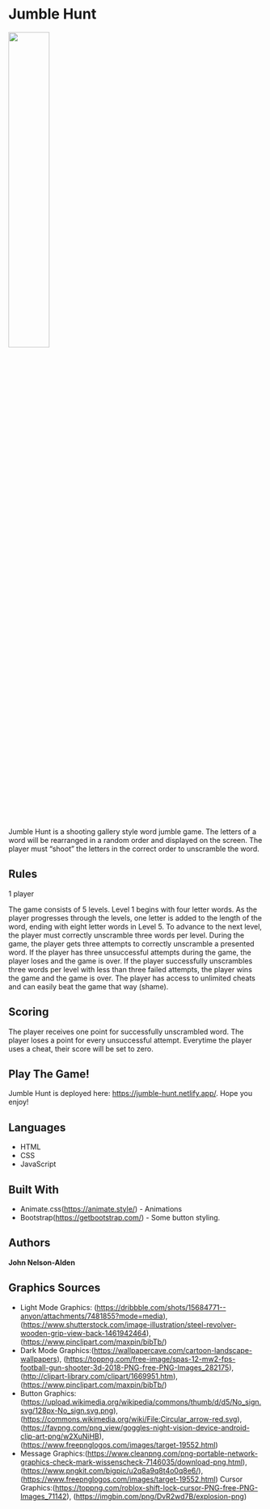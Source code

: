 # Jumble Hunt

<img src="../images/green-check.png" width=40% height=auto>

Jumble Hunt is a shooting gallery style word jumble game. The letters of a word will be rearranged in a random order and displayed on the screen. The player must “shoot” the letters in the correct order to unscramble the word.

## Rules
1 player

The game consists of 5 levels. Level 1 begins with four letter words. As the player progresses through the levels, one letter is added to the length of the word, ending with eight letter words in Level 5. To advance to the next level, the player must correctly unscramble three words per level. During the game, the player gets three attempts to correctly unscramble a presented word. If the player has three unsuccessful attempts during the game, the player loses and the game is over. If the player successfully unscrambles three words per level with less than three failed attempts, the player wins the game and the game is over. The player has access to unlimited cheats and can easily beat the game that way (shame).

## Scoring
The player receives one point for successfully unscrambled word. The player loses a point for every unsuccessful attempt. Everytime the player uses a cheat, their score will be set to zero.  

## Play The Game!

Jumble Hunt is deployed here: https://jumble-hunt.netlify.app/.
Hope you enjoy!

## Languages

* HTML
* CSS
* JavaScript

## Built With

* Animate.css(https://animate.style/) - Animations
* Bootstrap(https://getbootstrap.com/) - Some button styling.

## Authors

**John Nelson-Alden** 

## Graphics Sources

* Light Mode Graphics: (https://dribbble.com/shots/15684771--anyon/attachments/7481855?mode=media), (https://www.shutterstock.com/image-illustration/steel-revolver-wooden-grip-view-back-1461942464), (https://www.pinclipart.com/maxpin/bibTb/)
* Dark Mode Graphics:(https://wallpapercave.com/cartoon-landscape-wallpapers), (https://toppng.com/free-image/spas-12-mw2-fps-football-gun-shooter-3d-2018-PNG-free-PNG-Images_282175), (http://clipart-library.com/clipart/1669951.htm), (https://www.pinclipart.com/maxpin/bibTb/)
* Button Graphics:(https://upload.wikimedia.org/wikipedia/commons/thumb/d/d5/No_sign.svg/128px-No_sign.svg.png), (https://commons.wikimedia.org/wiki/File:Circular_arrow-red.svg), (https://favpng.com/png_view/goggles-night-vision-device-android-clip-art-png/w2XuNiHB), (https://www.freepnglogos.com/images/target-19552.html)
* Message Graphics:(https://www.cleanpng.com/png-portable-network-graphics-check-mark-wissenscheck-7146035/download-png.html), (https://www.pngkit.com/bigpic/u2q8a9q8t4o0q8e6/), (https://www.freepnglogos.com/images/target-19552.html)
Cursor Graphics:(https://toppng.com/roblox-shift-lock-cursor-PNG-free-PNG-Images_71142), (https://imgbin.com/png/DvR2wd7B/explosion-png)

